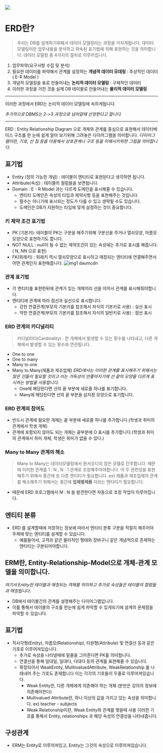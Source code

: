 ![](https://velog.velcdn.com/images/parksegun/post/1e5f7ba6-346b-41db-89c2-fdf49a87a660/image.jpg)
# ERD란?
>우리는 DB를 설계하기위해서 데이터 모델링라는 과정을 거치게됩니다.  데이터 모델링이란 업무내용을 분석하고 약속된 표기법에 의해 표현하는 것을 의미합니다.
데이터 모델링 총 4가지의 절차로 이루어집니다.

1. 업무파악(요구사항 수집 및 분석)
2. 필요한 데이터를 파악해서 관계를 설정하는 **개념적 데이터 모데링** : 추상적인 데이터( E-R Model )
3. 개념적 모델링을 표로 만들어내는 **논리적 데이터 모델링** : 구체적인 데이터
4. 이러한 과정을 거친 것을 실제 DB 테이블로 만들어내는 **물리적 데이터 모델링**
---
이러한 과정에서 ERD는 논리적 데이터 모델링에 속하게됩니다.

_추가적으로 DBMS는 2->3 과정으로 넘어갈때 선정한다고 합니다._

---

ERD : Entity Relationship Diagram 으로 개체와 관계를 중심으로 표현해서 데이터베이스 구조를 한 눈에 쉽게 알아 보기위해 그려놓은 다이어그램을 의미합니다. 
_다이어그램이란, 기호, 선 점 등을 이용해서 상호관계나 구조 등을 이해시키위한 그림을 의미합니다._
## 표기법
- Entity (정의 가능한 개념) : 테이블이 엔티티로 표현된다고 생각하면 됩니다.
- Attribute(속성) : 테이블의 컬럼들을 보면됩니다.
- Domain : E - R Model 과는 다르게 도메인을 표시해줄 수 있습니다.
  - 엔티티 도메인은 속성의 타입과 제약사항 등을 표현해주는 것입니다.
  - 필수는 아니기에 표시되는 정도가 다를 수 있고 생략될 수도 있습니다.
  - 도메인은 DB가 지원하는 타입에 맞게 설정하는 것이 중요합니다.
### 키 제약 조건 표기법
- PK (기본키): 테이블의 PK는 구분을 해주기위해 구분선을 주거나 열쇠모양, 마름모 모양으로 표현하기도 합니다.
- NOT NULL : null이 될 수 없는 제약조건이 있는 속성에는 추가로 표시를 해줍니다.( N, NN 으로 표현)
- FK(외래키) : 외래키 역시 열쇠모양으로 표시하고 매칭되는 엔티티에 연결해주면서 어떤 관계인지 표현해줍니다.
![img1 daumcdn](https://github.com/CSSAFTUDY/CS_STUDY/assets/90709751/09a88b61-edec-4bce-8168-4ebd0971fd79)
  
### 관계 표기법
- 각 엔티티를 표현한뒤에 관계가 있는 개체끼리 선을 이어서 관계를 표시해줘야합니다.
- 엔티티에 관계에 따라 점선과 실선으로 표시합니다.
  - 강한 연결관계(부모의 기본키를 참조해서 자식의 기본키로 사용) : 실선 표시
  - 약한 연결관계(부모의 기본키를 참조해서 자식의 일반키로 사용) : 점선 표시
 ### ERD 관계의 카디널리티
>카디널리티(Cardinality) : 한 개체에서 발생할 수 있는 횟수를 나타내고, 다른 개체에서 발생할 수 있는 횟수와 연관됩니다.
- One to one 
- One to many
- Many to one
- Many to Many(제품과 제조업체)
_ERD에서는 이러한 관계를 표시해주기 위해서는 많은 선들이 필요할 것이고 이는 가독성이 안좋아지기에 선 끝의 모양을 다르게 표시하는 방법을 사용합니다._
  - One에 해당된다면 선의 끝 부분에 세로줄 하나를 표기합니다.
  - Many에 해당된다면 선의 끝 부분을 삼지창 모양으로 표기합니다.
### ERD 관계의 참여도
- 반드시 관계에 필요한 개체는 끝 부분에 세로줄 하나를 추가합니다.(학생과 취미의 관계에서 학생 개체)
- 관계에 포함되지 않아도 되는 개체는 끝부분에 O 표시를 추가합니다.(학생과 취미의 관계에서 취미 개체, 학생은 취미가 없을 수 있다.)
### Many to Many 관계의 해소
>Many to Many는  데이터모델링에서 완서오디지 않은 모델로 간주합니다. 때문에 이러한 관계를 1 : N , N : 1 관계로 조정해주어야합니다.
이 두 관련성을 표현해주기 위해서 중간에 또 다른 엔티티가 필요합니다.
ex) 제품과 제조업체의 관계를 해소해주기 위해서는 중간에 **업체별제품** 이라는 엔티티가 필요합니다.
- 때문에 ERD 프로그램에서 M : N 을 발견한다면 자동으로 조정 작업이 이루어집니다.

## 엔티티 분류
- ERD 를 설계할때에 저장하는 정보에 따라서 엔티티 분류 구분을 적절히 해주어야 주제에 맞는 엔티티를 설계할 수 있습니다.
  - 예를들어서,  고객과 같은 물리적인 형태와 장바구니 같은 개념적으로 존재하는 엔티티는 구분되어야합니다.
 





## ERM란, Entity-Relationship-Model으로 개체-관계 모델을 의미합니다.
 _여기서 Entity란 테이블과 매칭되는 객체를 의미하고 추가로 속성들은 테이블의 컬럼들과 매칭됩니다._
- DB에서 테이블간의 관계를 설명해주는 다이어그램입니다.
- 이를 통해서 테이블의 구조를 한눈에 쉽게 파악할 수 있게되기에 설계의 문제점을 파악할 수 있습니다.
## 표기법
- 직사각형(Entity), 마름모(Relationship), 타원형(Attribute) 및 연결선 등과 같은 기호로 이루어져있습니다.
  - 추가로 속성을 나타낼때에 밑줄을 그어준다면 PK를 의미합니다.
  - 연결선을 통해 일대일, 일대다, 다대다 등의 관계를 표현해줄 수 있습니다.
  - 확장되어서 WeakEntity, MulitivaluedAttribute, WeakRelationship 를 나태내어 주는 기호도 존재합니다 이는 각각의 기호들이 두줄로 이루어져있습니다.
    - Weak Entity란, 다른 개체에게 의존해야 하는 개체 (분반은 강의의 정보에 의존해야한다)
    - Multivalued Attribute란, 하나 이상의 값을 가지고 있는 속성을 의미합니다. ex) teacher - subjects
    - Weak Relationship이란, Weak Entity와 관계를 맺을때 사용
이러한 기호를 통해서 Entity, relationships 과 해당 속성의 연결성을 나타내줍니다.
## 구성관계
- ERM는 Entity로 이루어져있고, Entity는 그것의 속성으로 이루어져있습니다.


